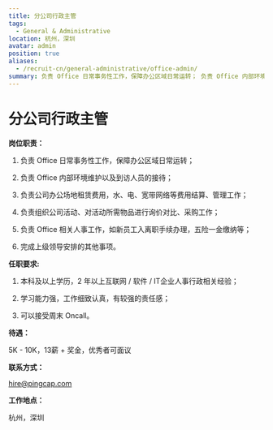 ```yaml
---
title: 分公司行政主管
tags:
  - General & Administrative
location: 杭州，深圳
avatar: admin
position: true
aliases:
  - /recruit-cn/general-administrative/office-admin/
summary: 负责 Office 日常事务性工作，保障办公区域日常运转； 负责 Office 内部环境维护以及到访人员的接待； 负责公司办公场地租赁费用，水、电、宽带网络等费用结算、管理工作； 负责组织公司活动、对活动所需物品进行询价对比、采购工作； 负责 Office 相关人事工作，如新员工入离职手续办理，五险一金缴纳等； 完成上级领导安排的其他事项。
---
```


# 分公司行政主管

**岗位职责：**

1. 负责 Office 日常事务性工作，保障办公区域日常运转；
 
2. 负责 Office 内部环境维护以及到访人员的接待；

3. 负责公司办公场地租赁费用，水、电、宽带网络等费用结算、管理工作； 

4. 负责组织公司活动、对活动所需物品进行询价对比、采购工作；

5. 负责 Office 相关人事工作，如新员工入离职手续办理，五险一金缴纳等；

6. 完成上级领导安排的其他事项。

**任职要求:**

1. 本科及以上学历，2 年以上互联网 / 软件 / IT企业人事行政相关经验； 

2. 学习能力强，工作细致认真，有较强的责任感；
 
3. 可以接受周末 Oncall。

**待遇：**

5K - 10K，13薪 + 奖金，优秀者可面议

**联系方式：**

hire@pingcap.com

**工作地点：**

杭州，深圳

